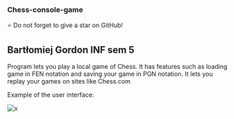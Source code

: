 ### Chess-console-game
⭐ Do not forget to give a star on GitHub!
## Bartłomiej Gordon INF sem 5

Program lets you play a local game of Chess. It has features such as loading game in FEN notation and saving your game in PGN notation. It lets you replay your games on sites like Chess.com

Example of the user interface:

![x](https://user-images.githubusercontent.com/69083596/218280705-6060cfc2-75c2-4fdc-b99a-7ae9e5914ba3.png)

